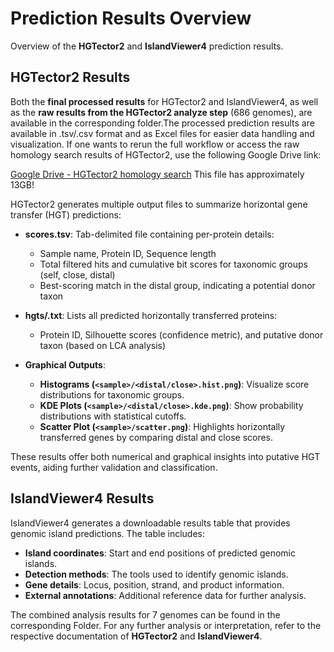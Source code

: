 # Prediction Results Overview

Overview of the **HGTector2** and **IslandViewer4** prediction results.

## HGTector2 Results
Both the **final processed results** for HGTector2 and IslandViewer4, as well as the **raw results from the HGTector2 analyze step** (686 genomes), are available in the corresponding folder.The processed prediction results are available in .tsv/.csv format and as Excel files for easier data handling and visualization. If one wants to rerun the full workflow or access the raw homology search results of HGTector2, use the following Google Drive link:

[Google Drive - HGTector2 homology search](https://drive.google.com/drive/folders/1lK4vnQcEtd2CXB5jZRgTd8OBsiibe5au?usp=sharing) 
This file has approximately 13GB!

HGTector2 generates multiple output files to summarize horizontal gene transfer (HGT) predictions:

- **scores.tsv**: Tab-delimited file containing per-protein details:
  - Sample name, Protein ID, Sequence length
  - Total filtered hits and cumulative bit scores for taxonomic groups (self, close, distal)
  - Best-scoring match in the distal group, indicating a potential donor taxon

- **hgts/<sample>.txt**: Lists all predicted horizontally transferred proteins:
  - Protein ID, Silhouette scores (confidence metric), and putative donor taxon (based on LCA analysis)

- **Graphical Outputs**:
  - **Histograms (`<sample>/<distal/close>.hist.png`)**: Visualize score distributions for taxonomic groups.
  - **KDE Plots (`<sample>/<distal/close>.kde.png`)**: Show probability distributions with statistical cutoffs.
  - **Scatter Plot (`<sample>/scatter.png`)**: Highlights horizontally transferred genes by comparing distal and close scores.

These results offer both numerical and graphical insights into putative HGT events, aiding further validation and classification.

## IslandViewer4 Results
IslandViewer4 generates a downloadable results table that provides genomic island predictions. The table includes:
- **Island coordinates**: Start and end positions of predicted genomic islands.
- **Detection methods**: The tools used to identify genomic islands.
- **Gene details**: Locus, position, strand, and product information.
- **External annotations**: Additional reference data for further analysis.

The combined analysis results for 7 genomes can be found in the corresponding Folder.
For any further analysis or interpretation, refer to the respective documentation of **HGTector2** and **IslandViewer4**.


